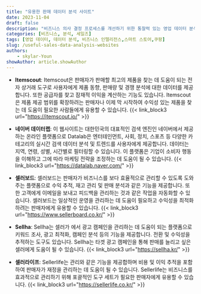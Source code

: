 ```yaml
---
title: "유용한 판매 데이터 분석 사이트"
date: 2023-11-04
draft: false
description: "비즈니스 의사 결정 프로세스를 개선하기 위한 통찰력 있는 영업 데이터 분석 도구를 제공하는 웹 사이트 목록을 확인하십시오."
categories: [비즈니스, 분석, 세일즈]
tags: [영업 데이터, 데이터 분석, 비즈니스 인텔리전스,스마트 스토어,쿠팡]
slug: /useful-sales-data-analysis-websites
authors:
    - skylar-Youn
showAuthor: article.showAuthor
---
```



- **Itemscout**: Itemscout은 판매자가 판매할 최고의 제품을 찾는 데 도움이 되는 전자 상거래 도구로 사용자에게 제품 동향, 판매량 및 경쟁 분석에 대한 데이터를 제공합니다. 또한 공급자를 찾고 잠재적 이익을 계산하는 기능도 있습니다. Itemscout은 제품 제공 범위를 확장하려는 판매자나 이제 막 시작하여 수익성 있는 제품을 찾는 데 도움이 필요한 사람들에게 유용할 수 있습니다.
{{< link_block3 url="https://itemscout.io/"  >}}

- **네이버 데이터랩**: 이 웹사이트는 대한민국의 대표적인 검색 엔진인 네이버에서 제공하는 온라인 플랫폼으로 Datalab은 엔터테인먼트, 사회, 정치, 스포츠 등 다양한 카테고리의 실시간 검색 데이터 분석 및 트렌드를 사용자에게 제공합니다. 데이터는 지역, 연령, 성별, 시간별로 필터링할 수 있습니다. 이 플랫폼은 기업이 소비자 행동을 이해하고 그에 따라 마케팅 전략을 조정하는 데 도움이 될 수 있습니다.
{{< link_block3 url="https://datalab.naver.com/"  >}}

- **셀러보드**: 셀러보드는 판매자가 비즈니스를 보다 효율적으로 관리할 수 있도록 도와주는 플랫폼으로 수익 추적, 재고 관리 및 판매 분석과 같은 기능을 제공합니다. 또한 고객에게 이메일을 보내고 피드백을 관리하는 것과 같은 작업을 자동화할 수 있습니다. 셀러보드는 일상적인 운영을 관리하는 데 도움이 필요하고 수익성을 최적화하려는 판매자에게 유용할 수 있습니다.
{{< link_block3 url="https://www.sellerboard.co.kr/" >}}

- **Sellha**: Sellha는 셀러가 에서 광고 캠페인을 관리하는 데 도움이 되는 플랫폼으로 키워드 조사, 광고 최적화, 캠페인 분석 등의 기능을 제공합니다. 전환 및 수익성을 추적하는 도구도 있습니다. Sellha는 타겟 광고 캠페인을 통해 판매를 늘리고 싶은 셀러에게 도움이 될 수 있습니다.
{{< link_block3 url="https://sellha.kr/"  >}}

- **셀러라이프**: Sellerlife는 관리와 같은 기능을 제공합하며 비용 및 이익 추적을 포함하여 판매자가 재정을 관리하는 데 도움이 될 수 있습니다. Sellerlife는 비즈니스를 효과적으로 관리하기 위해 포괄적인 도구 세트가 필요한 판매자에게 유용할 수 있습니다.
{{< link_block3 url="https://sellerlife.co.kr/"  >}}
 